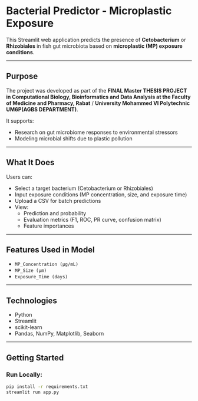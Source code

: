 # Bacterial Predictor - Microplastic Exposure

This Streamlit web application predicts the presence of **Cetobacterium** or **Rhizobiales** in fish gut microbiota based on **microplastic (MP) exposure conditions**.

---

## Purpose

The project was developed as part of the **FINAL Master THESIS PROJECT in Computational Biology, Bioinformatics and Data Analysis at the Faculty of Medicine and Pharmacy, Rabat** / **University Mohammed VI Polytechnic UM6P(AGBS DEPARTMENT)**.

It supports:
- Research on gut microbiome responses to environmental stressors
- Modeling microbial shifts due to plastic pollution

---

## What It Does

Users can:
- Select a target bacterium (Cetobacterium or Rhizobiales)
- Input exposure conditions (MP concentration, size, and exposure time)
- Upload a CSV for batch predictions
- View:
  - Prediction and probability
  - Evaluation metrics (F1, ROC, PR curve, confusion matrix)
  - Feature importances

---

## Features Used in Model

- `MP_Concentration (µg/mL)`
- `MP_Size (µm)`
- `Exposure_Time (days)`

---

## Technologies

- Python
- Streamlit
- scikit-learn
- Pandas, NumPy, Matplotlib, Seaborn

---

## Getting Started

### Run Locally:

```bash
pip install -r requirements.txt
streamlit run app.py
